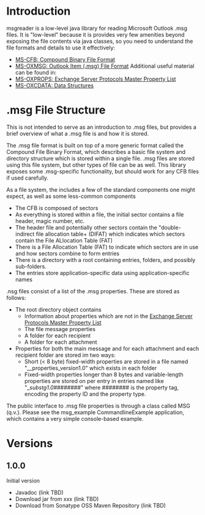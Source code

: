 # Introduction
msgreader is a low-level java library for reading Microsoft Outlook .msg files. It is "low-level" because it is provides very few amenities beyond exposing the file contents via java classes, so you need to understand the file formats and details to use it effectively:
* [MS-CFB: Compound Binary File Format](https://docs.microsoft.com/en-us/openspecs/windows_protocols/ms-cfb/53989ce4-7b05-4f8d-829b-d08d6148375b)
* [MS-OXMSG: Outlook Item (.msg) File Format](https://docs.microsoft.com/en-us/openspecs/exchange_server_protocols/ms-oxmsg/b046868c-9fbf-41ae-9ffb-8de2bd4eec82)
Additional useful material can be found in:
* [MS-OXPROPS: Exchange Server Protocols Master Property List](https://docs.microsoft.com/en-us/openspecs/exchange_server_protocols/ms-oxprops/f6ab1613-aefe-447d-a49c-18217230b148)
* [MS-OXCDATA: Data Structures](https://docs.microsoft.com/en-us/openspecs/exchange_server_protocols/ms-oxcdata/1afa0cd9-b1a0-4520-b623-bf15030af5d8)

# .msg File Structure
This is not intended to serve as an introduction to .msg files, but provides a brief overview of what a .msg file is and how it is stored.

The .msg file format is built on top of a more generic format called the Compound File Binary Format, which describes a basic file system and directory structure which is stored within a single file. .msg files are stored using this file system, but other types of file can be as well. This library exposes some .msg-specific functionality, but should work for any CFB files if used carefully.

As a file system, the includes a few of the standard components one might expect, as well as some less-common components
* The CFB is composed of sectors
* As everything is stored within a file, the initial sector contains a file header, magic number, etc.
* The header file and potentially other sectors contain the "double-indirect file allocation table+ (DIFAT) which indicates which sectors contain the File ALlocation Table (FAT)
* There is a File Allocation Table (FAT) to indicate which sectors are in use and how sectors combine to form entries
* There is a directory with a root containing entries, folders, and possibly sub-folders.
* The entries store application-specific data using application-specific names

.nsg files consist of a list of the .msg properties. These are stored as follows:
* The root directory object contains
  * Information about properties which are not in the [Exchange Server Protocols Master Property List](https://docs.microsoft.com/en-us/openspecs/exchange_server_protocols/ms-oxprops/f6ab1613-aefe-447d-a49c-18217230b148)
  * The file message properties
  * A folder for each recipient
  * A folder for each attachment
* Properties for both the main message and for each attachment and each recipient folder are stored im two ways:
  * Short (\< 8 byte) fixed-width properties are stored in a file named "__properties_version1.0" which exists in each folder
  * Fixed-width properties longer than 8 bytes and variable-length properties are stored on per entry in entries named like "__substg1.0_########" where ######## is the property tag, encoding the property ID and the property type.

The public interface to .msg file properties is through a class called MSG (q.v.). Please see the msg_example CommandlineExample application, which contains a very simple console-based example.

# Versions #
## 1.0.0 ##
Initial version
* Javadoc (link TBD)
* Download jar from xxx (link TBD) 
* Download from Sonatype OSS Maven Repository (link TBD)
